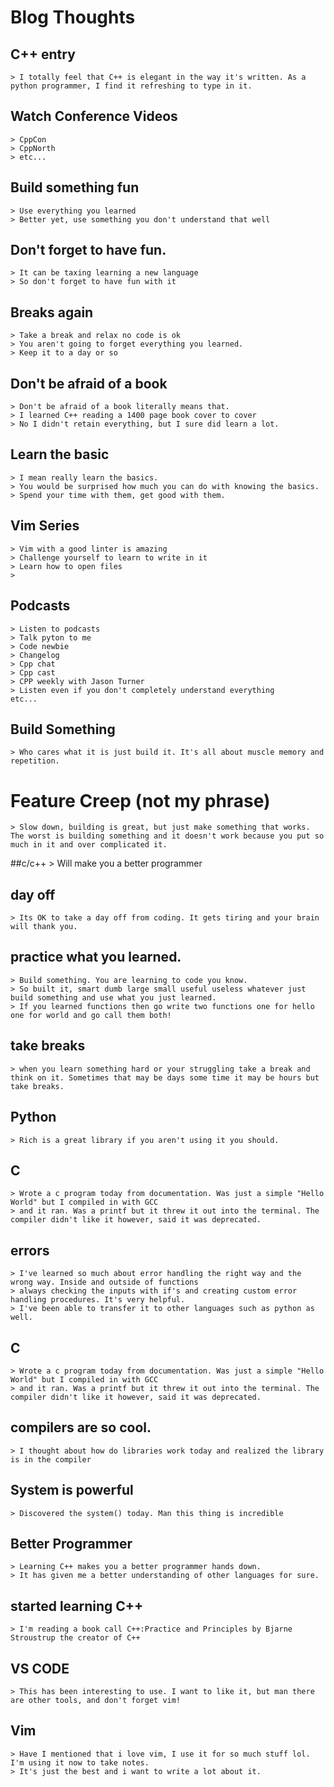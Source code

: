 # Blog Thoughts


## C++ entry
	> I totally feel that C++ is elegant in the way it's written. As a python programmer, I find it refreshing to type in it. 

## Watch Conference Videos
	> CppCon
	> CppNorth
	> etc...

## Build something fun
	> Use everything you learned
	> Better yet, use something you don't understand that well


## Don't forget to have fun.
	> It can be taxing learning a new language
	> So don't forget to have fun with it


## Breaks again
	> Take a break and relax no code is ok
	> You aren't going to forget everything you learned. 
	> Keep it to a day or so

## Don't be afraid of a book
	> Don't be afraid of a book literally means that.
	> I learned C++ reading a 1400 page book cover to cover
	> No I didn't retain everything, but I sure did learn a lot. 

## Learn the basic

	> I mean really learn the basics.
	> You would be surprised how much you can do with knowing the basics.
	> Spend your time with them, get good with them.

## Vim Series
	> Vim with a good linter is amazing
	> Challenge yourself to learn to write in it
	> Learn how to open files
	>  

## Podcasts

	> Listen to podcasts
	> Talk pyton to me
	> Code newbie
	> Changelog
	> Cpp chat
	> Cpp cast
	> CPP weekly with Jason Turner
	> Listen even if you don't completely understand everything
	etc...

## Build Something
	> Who cares what it is just build it. It's all about muscle memory and repetition. 

# Feature Creep (not my phrase) 
	> Slow down, building is great, but just make something that works. The worst is building something and it doesn't work because you put so much in it and over complicated it. 
##c/c++
	> Will make you a better programmer


## day off
	> Its OK to take a day off from coding. It gets tiring and your brain will thank you. 

## practice what you learned.
	> Build something. You are learning to code you know. 
	> So built it, smart dumb large small useful useless whatever just build something and use what you just learned. 
	> If you learned functions then go write two functions one for hello one for world and go call them both! 

## take breaks 
	> when you learn something hard or your struggling take a break and think on it. Sometimes that may be days some time it may be hours but take breaks. 

## Python
	> Rich is a great library if you aren't using it you should. 

## C
	> Wrote a c program today from documentation. Was just a simple "Hello World" but I compiled in with GCC
	> and it ran. Was a printf but it threw it out into the terminal. The compiler didn't like it however, said it was deprecated.


## errors
	> I've learned so much about error handling the right way and the wrong way. Inside and outside of functions
	> always checking the inputs with if's and creating custom error handling procedures. It's very helpful. 
	> I've been able to transfer it to other languages such as python as well. 


## C
	> Wrote a c program today from documentation. Was just a simple "Hello World" but I compiled in with GCC
	> and it ran. Was a printf but it threw it out into the terminal. The compiler didn't like it however, said it was deprecated. 

## compilers are so cool. 

	> I thought about how do libraries work today and realized the library is in the compiler


## System is powerful

	> Discovered the system() today. Man this thing is incredible


## Better Programmer
	> Learning C++ makes you a better programmer hands down. 
	> It has given me a better understanding of other languages for sure. 

## started learning C++ 

	> I'm reading a book call C++:Practice and Principles by Bjarne Stroustrup the creator of C++


## VS CODE
	> This has been interesting to use. I want to like it, but man there are other tools, and don't forget vim! 


## Vim
	> Have I mentioned that i love vim, I use it for so much stuff lol. I'm using it now to take notes. 
	> It's just the best and i want to write a lot about it. 


